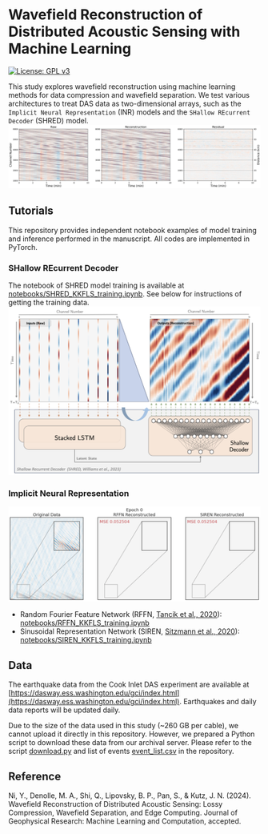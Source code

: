 # Wavefield Reconstruction of Distributed Acoustic Sensing with Machine Learning
[![License: GPL v3](https://img.shields.io/badge/License-GPLv3-blue.svg)](https://www.gnu.org/licenses/gpl-3.0)

This study explores wavefield reconstruction using machine learning methods for data compression and wavefield separation. We test various architectures to treat DAS data as two-dimensional arrays, such as the `Implicit Neural Representation` (INR) models and the `SHallow REcurrent Decoder` (SHRED) model.
![](./docs/reconstruction.png)

## Tutorials
This repository provides independent notebook examples of model training and inference performed in the manuscript. All codes are implemented in PyTorch.

### SHallow REcurrent Decoder
The notebook of SHRED model training is available at [notebooks/SHRED_KKFLS_training.ipynb](./notebooks/SHRED_KKFLS_training.ipynb). See below for instructions of getting the training data. 
![SHRED](./docs/shred.png)

### Implicit Neural Representation
![SIREN_vs_RFFN](./docs/siren_vs_rffn_50_40epoch.gif)
- Random Fourier Feature Network (RFFN, [Tancik et al., 2020](https://arxiv.org/abs/2006.10739)): [notebooks/RFFN_KKFLS_training.ipynb](./notebooks/RFFN_KKFLS_training.ipynb)
- Sinusoidal Representation Network (SIREN, [Sitzmann et al., 2020](https://arxiv.org/abs/2006.09661)): [notebooks/SIREN_KKFLS_training.ipynb](./notebooks/SIREN_KKFLS_training.ipynb)

## Data
The earthquake data from the Cook Inlet DAS experiment are available at [https://dasway.ess.washington.edu/gci/index.html](https://dasway.ess.washington.edu/gci/index.html). Earthquakes and daily data reports will be updated daily.

Due to the size of the data used in this study (~260 GB per cable), we cannot upload it directly in this repository. However, we prepared a Python script to download these data from our archival server. Please refer to the script [download.py](./data/download.py) and list of events [event_list.csv](./data/event_list.csv) in the repository.

## Reference
Ni, Y., Denolle, M. A., Shi, Q., Lipovsky, B. P., Pan, S., & Kutz, J. N. (2024). Wavefield Reconstruction of Distributed Acoustic Sensing: Lossy Compression, Wavefield Separation, and Edge Computing. Journal of Geophysical Research: Machine Learning and Computation, accepted.